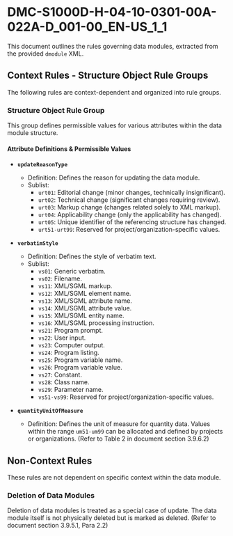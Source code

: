 # DMC-S1000D-H-04-10-0301-00A-022A-D_001-00_EN-US_1_1

This document outlines the rules governing data modules, extracted from the provided `dmodule` XML.

## Context Rules - Structure Object Rule Groups

The following rules are context-dependent and organized into rule groups.

### Structure Object Rule Group

This group defines permissible values for various attributes within the data module structure.

#### Attribute Definitions & Permissible Values

*   **`updateReasonType`**
    *   Definition: Defines the reason for updating the data module.
    *   Sublist:
        *   `urt01`: Editorial change (minor changes, technically insignificant).
        *   `urt02`: Technical change (significant changes requiring review).
        *   `urt03`: Markup change (changes related solely to XML markup).
        *   `urt04`: Applicability change (only the applicability has changed).
        *   `urt05`: Unique identifier of the referencing structure has changed.
        *   `urt51-urt99`: Reserved for project/organization-specific values.

*   **`verbatimStyle`**
    *   Definition: Defines the style of verbatim text.
    *   Sublist:
        *   `vs01`: Generic verbatim.
        *   `vs02`: Filename.
        *   `vs11`: XML/SGML markup.
        *   `vs12`: XML/SGML element name.
        *   `vs13`: XML/SGML attribute name.
        *   `vs14`: XML/SGML attribute value.
        *   `vs15`: XML/SGML entity name.
        *   `vs16`: XML/SGML processing instruction.
        *   `vs21`: Program prompt.
        *   `vs22`: User input.
        *   `vs23`: Computer output.
        *   `vs24`: Program listing.
        *   `vs25`: Program variable name.
        *   `vs26`: Program variable value.
        *   `vs27`: Constant.
        *   `vs28`: Class name.
        *   `vs29`: Parameter name.
        *   `vs51-vs99`: Reserved for project/organization-specific values.

*   **`quantityUnitOfMeasure`**
    *   Definition: Defines the unit of measure for quantity data. Values within the range `um51-um99` can be allocated and defined by projects or organizations. (Refer to Table 2 in document section 3.9.6.2)

## Non-Context Rules

These rules are not dependent on specific context within the data module.

### Deletion of Data Modules

Deletion of data modules is treated as a special case of update. The data module itself is not physically deleted but is marked as deleted. (Refer to document section 3.9.5.1, Para 2.2)